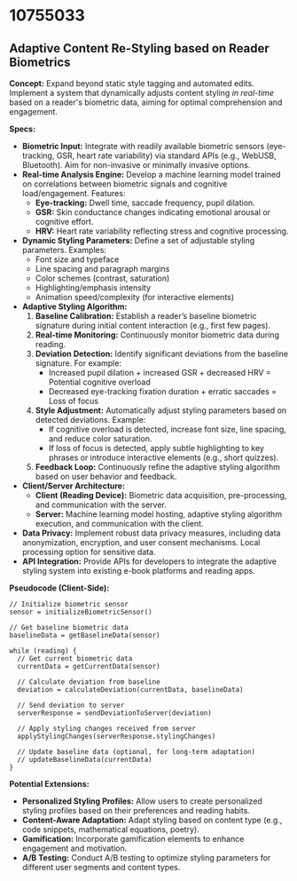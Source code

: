# 10755033

## Adaptive Content Re-Styling based on Reader Biometrics

**Concept:** Expand beyond static style tagging and automated edits. Implement a system that dynamically adjusts content styling *in real-time* based on a reader's biometric data, aiming for optimal comprehension and engagement.

**Specs:**

*   **Biometric Input:** Integrate with readily available biometric sensors (eye-tracking, GSR, heart rate variability) via standard APIs (e.g., WebUSB, Bluetooth). Aim for non-invasive or minimally invasive options.
*   **Real-time Analysis Engine:** Develop a machine learning model trained on correlations between biometric signals and cognitive load/engagement. Features:
    *   **Eye-tracking:** Dwell time, saccade frequency, pupil dilation.
    *   **GSR:** Skin conductance changes indicating emotional arousal or cognitive effort.
    *   **HRV:** Heart rate variability reflecting stress and cognitive processing.
*   **Dynamic Styling Parameters:** Define a set of adjustable styling parameters. Examples:
    *   Font size and typeface
    *   Line spacing and paragraph margins
    *   Color schemes (contrast, saturation)
    *   Highlighting/emphasis intensity
    *   Animation speed/complexity (for interactive elements)
*   **Adaptive Styling Algorithm:**
    1.  **Baseline Calibration:**  Establish a reader’s baseline biometric signature during initial content interaction (e.g., first few pages).
    2.  **Real-time Monitoring:** Continuously monitor biometric data during reading.
    3.  **Deviation Detection:** Identify significant deviations from the baseline signature. For example:
        *   Increased pupil dilation + increased GSR + decreased HRV = Potential cognitive overload
        *   Decreased eye-tracking fixation duration + erratic saccades = Loss of focus
    4.  **Style Adjustment:** Automatically adjust styling parameters based on detected deviations. Example:
        *   If cognitive overload is detected, increase font size, line spacing, and reduce color saturation.
        *   If loss of focus is detected, apply subtle highlighting to key phrases or introduce interactive elements (e.g., short quizzes).
    5.  **Feedback Loop:** Continuously refine the adaptive styling algorithm based on user behavior and feedback.
*   **Client/Server Architecture:**
    *   **Client (Reading Device):** Biometric data acquisition, pre-processing, and communication with the server.
    *   **Server:** Machine learning model hosting, adaptive styling algorithm execution, and communication with the client.
*   **Data Privacy:** Implement robust data privacy measures, including data anonymization, encryption, and user consent mechanisms. Local processing option for sensitive data.
*   **API Integration:** Provide APIs for developers to integrate the adaptive styling system into existing e-book platforms and reading apps.

**Pseudocode (Client-Side):**

```
// Initialize biometric sensor
sensor = initializeBiometricSensor()

// Get baseline biometric data
baselineData = getBaselineData(sensor)

while (reading) {
  // Get current biometric data
  currentData = getCurrentData(sensor)

  // Calculate deviation from baseline
  deviation = calculateDeviation(currentData, baselineData)

  // Send deviation to server
  serverResponse = sendDeviationToServer(deviation)

  // Apply styling changes received from server
  applyStylingChanges(serverResponse.stylingChanges)

  // Update baseline data (optional, for long-term adaptation)
  // updateBaselineData(currentData)
}
```

**Potential Extensions:**

*   **Personalized Styling Profiles:** Allow users to create personalized styling profiles based on their preferences and reading habits.
*   **Content-Aware Adaptation:** Adapt styling based on content type (e.g., code snippets, mathematical equations, poetry).
*   **Gamification:** Incorporate gamification elements to enhance engagement and motivation.
*   **A/B Testing:** Conduct A/B testing to optimize styling parameters for different user segments and content types.